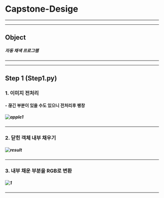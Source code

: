 # Capstone-Desige
----------
----------
## Object
##### 자동 채색 프로그램
----------
----------
## Step 1 (Step1.py)
### 1. 이미지 전처리
#### - 끊긴 부분이 있을 수도 있으니 전처리후 팽창
##### ![apple1](https://user-images.githubusercontent.com/48282708/74900788-2e244800-53e4-11ea-8063-cbb9bb2f296a.png)
----------
### 2. 닫힌 객체 내부 채우기
##### ![result](https://user-images.githubusercontent.com/48282708/74900790-2fee0b80-53e4-11ea-9145-e73a55ea7d6a.png)
----------
### 3. 내부 채운 부분을 RGB로 변환
##### ![1](https://user-images.githubusercontent.com/48282708/74938640-bf6ddb80-5431-11ea-89d9-4d8d2384621d.png)
----------
